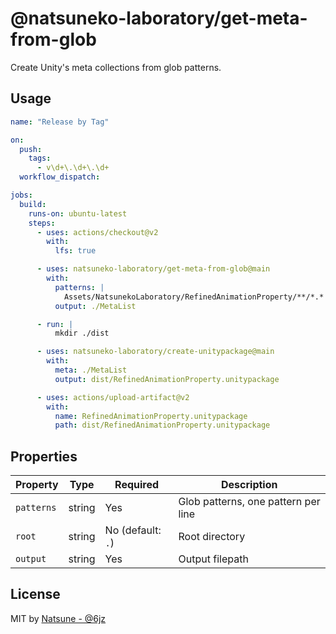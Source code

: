 # @natsuneko-laboratory/get-meta-from-glob

Create Unity's meta collections from glob patterns.

## Usage

```yaml
name: "Release by Tag"

on:
  push:
    tags:
      - v\d+\.\d+\.\d+
  workflow_dispatch:

jobs:
  build:
    runs-on: ubuntu-latest
    steps:
      - uses: actions/checkout@v2
        with:
          lfs: true

      - uses: natsuneko-laboratory/get-meta-from-glob@main
        with:
          patterns: |
            Assets/NatsunekoLaboratory/RefinedAnimationProperty/**/*.*
          output: ./MetaList

      - run: |
          mkdir ./dist

      - uses: natsuneko-laboratory/create-unitypackage@main
        with:
          meta: ./MetaList
          output: dist/RefinedAnimationProperty.unitypackage

      - uses: actions/upload-artifact@v2
        with:
          name: RefinedAnimationProperty.unitypackage
          path: dist/RefinedAnimationProperty.unitypackage
```

## Properties

| Property   | Type   | Required          | Description                         |
| ---------- | ------ | ----------------- | ----------------------------------- |
| `patterns` | string | Yes               | Glob patterns, one pattern per line |
| `root`     | string | No (default: `.`) | Root directory                      |
| `output`   | string | Yes               | Output filepath                     |

## License

MIT by [Natsune - @6jz](https://twitter.com/6jz)
